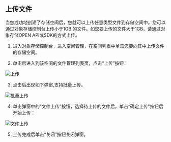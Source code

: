 ## 上传文件

当您成功地创建了存储空间后，您就可以上传任意类型文件到存储空间中。您可以通过对象存储控制台上传小于1GB 的文件。如您要上传的文件大于1GB，请通过对象存储OPEN API或SDK的方式上传。

1. 进入对象存储控制台，进入空间管理，在空间列表中单击您要向其中上传文件的存储空间。

2. 单击后进入到该空间的文件管理列表页，点击“上传”按钮：

![上传](https://github.com/jdcloudcom/cn/blob/edit/image/Object-Storage-Service/OSS-012.png)

3. 点击后出现如下弹窗,支持批量上传。

![批量上传](https://github.com/jdcloudcom/cn/blob/edit/image/Object-Storage-Service/OSS-013.png)

4. 单击弹窗中的“文件上传”按钮，选择待上传的文件后，单击“确定上传”按钮后开始上传：

![文件上传](https://github.com/jdcloudcom/cn/blob/edit/image/Object-Storage-Service/OSS-014.png)

5. 上传完成后单击“关闭”按钮关闭弹窗。
